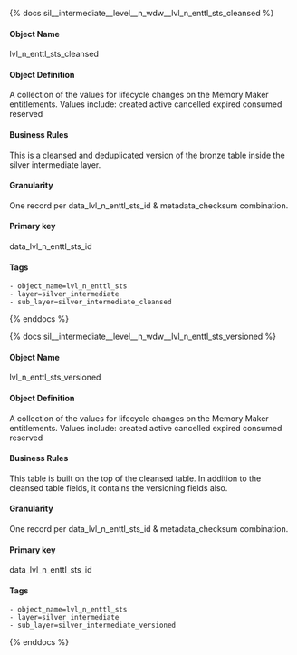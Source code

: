 {% docs sil__intermediate__level__n_wdw__lvl_n_enttl_sts_cleansed %}

#### Object Name
lvl_n_enttl_sts_cleansed

#### Object Definition
A collection of the values for lifecycle changes on the Memory Maker entitlements.  Values include:  created
active
cancelled
expired
consumed
reserved

#### Business Rules
This is a cleansed and deduplicated version of the bronze table inside the silver intermediate layer.

#### Granularity
One record per data_lvl_n_enttl_sts_id & metadata_checksum combination.

#### Primary key
data_lvl_n_enttl_sts_id

#### Tags
    - object_name=lvl_n_enttl_sts
    - layer=silver_intermediate
    - sub_layer=silver_intermediate_cleansed

{% enddocs %}

{% docs sil__intermediate__level__n_wdw__lvl_n_enttl_sts_versioned %}

#### Object Name
lvl_n_enttl_sts_versioned

#### Object Definition
A collection of the values for lifecycle changes on the Memory Maker entitlements.  Values include:  created
active
cancelled
expired
consumed
reserved

#### Business Rules
This table is built on the top of the cleansed table. In addition to the cleansed table fields, it contains the versioning fields also.

#### Granularity
One record per data_lvl_n_enttl_sts_id & metadata_checksum combination.

#### Primary key
data_lvl_n_enttl_sts_id

#### Tags
    - object_name=lvl_n_enttl_sts
    - layer=silver_intermediate
    - sub_layer=silver_intermediate_versioned

{% enddocs %}